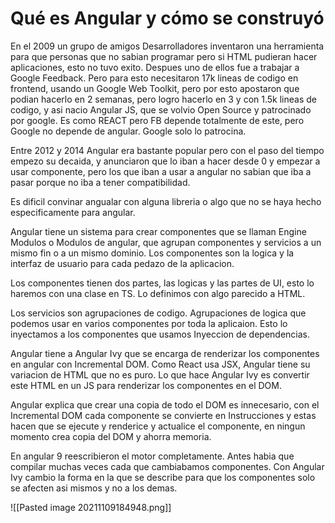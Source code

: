 # Qué es Angular y cómo se construyó

En el 2009 un grupo de amigos Desarrolladores inventaron una herramienta para que personas que no sabian programar pero si HTML pudieran hacer aplicaciones, esto no tuvo exito. Despues uno de ellos fue a trabajar a Google Feedback. Pero para esto necesitaron 17k lineas de codigo en frontend, usando un Google Web Toolkit, pero por esto apostaron que podian hacerlo en 2 semanas, pero logro hacerlo en 3 y con 1.5k lineas de codigo, y asi nacio Angular JS, que se volvio Open Source y patrocinado por google. Es como REACT pero FB depende totalmente de este, pero Google no depende de angular. Google solo lo patrocina.

Entre 2012 y 2014 Angular era bastante popular pero con el paso del tiempo empezo su decaida, y anunciaron que lo iban a hacer desde 0 y empezar a usar componente, pero los que iban a usar a angular no sabian que iba a pasar porque no iba a tener compatibilidad.

Es dificil convinar angualar con alguna libreria o algo que no se haya hecho especificamente para angular.

Angular tiene un sistema para crear componentes que se llaman Engine Modulos o Modulos de angular, que agrupan componentes y servicios a un mismo fin o a un mismo dominio. Los componentes son la logica y la interfaz de usuario para cada pedazo de la aplicacion.

Los componentes tienen dos partes, las logicas y las partes de UI, esto lo haremos con una clase en TS. Lo definimos con algo parecido a HTML.

Los servicios son agrupaciones de codigo. Agrupaciones de logica que podemos usar en varios componentes por toda la aplicaion. Esto lo inyectamos a los componentes que usamos Inyeccion de dependencias.

Angular tiene a Angular Ivy que se encarga de renderizar los componentes en angular con Incremental DOM. Como React usa JSX, Angular tiene su variacion de HTML que no es puro. Lo que hace Angular Ivy es convertir este HTML en un JS para renderizar los componentes en el DOM.

Angular explica que crear una copia de todo el DOM es innecesario, con el Incremental DOM cada componente se convierte en Instrucciones y estas hacen que se ejecute y renderice y actualice el componente, en ningun momento crea copia del DOM y ahorra memoria.

En angular 9 reescribieron el motor completamente. Antes habia que compilar muchas veces cada que cambiabamos componentes. Con Angular Ivy cambio la forma en la que se describe para que los componentes solo se afecten asi mismos y no a los demas.

![[Pasted image 20211109184948.png]]